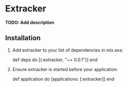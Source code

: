 # Extracker

**TODO: Add description**

## Installation

  1. Add extracker to your list of dependencies in mix.exs:

        def deps do
          [{:extracker, "~> 0.0.1"}]
        end

  2. Ensure extracker is started before your application:

        def application do
          [applications: [:extracker]]
        end
